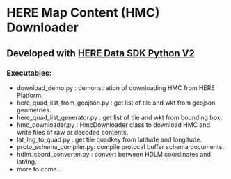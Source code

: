 # HERE Map Content (HMC) Downloader
## Developed with [HERE Data SDK Python V2](https://www.here.com/docs/bundle/data-sdk-for-python-developer-guide-v2/page/README.html)

### Executables:
* download_demo.py : demonstration of downloading HMC from HERE Platform.
* here_quad_list_from_geojson.py : get list of tile and wkt from geojson geometries.
* here_quad_list_generator.py : get list of tlie and wkt from bounding box.
* hmc_downloader.py : HmcDownloader class to download HMC and write files of raw or decoded contents.
* lat_lng_to_quad.py : get tile quadkey from latitude and longitude.
* proto_schema_compiler.py: compile protocal buffer schema documents.
* hdlm_coord_converter.py : convert between HDLM coordinates and lat/lng.
* more to come...